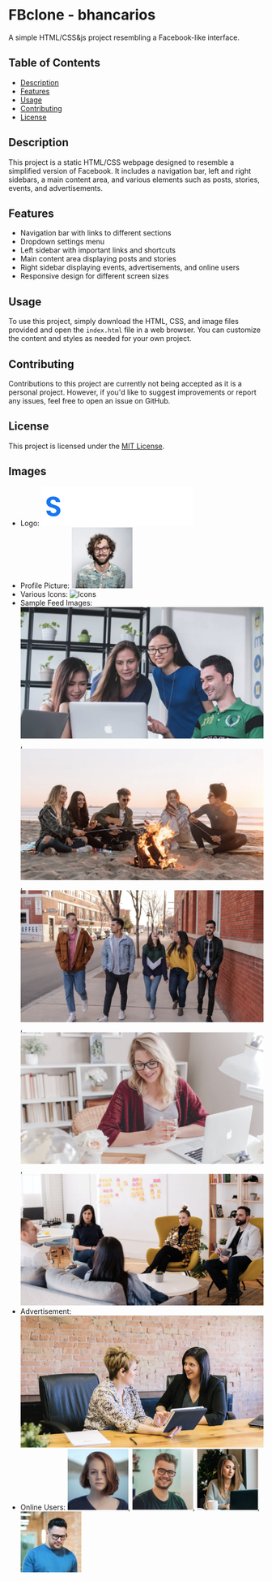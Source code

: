 # FBclone - bhancarios

A simple HTML/CSS&js project resembling a Facebook-like interface.

## Table of Contents

- [Description](#description)
- [Features](#features)
- [Usage](#usage)
- [Contributing](#contributing)
- [License](#license)

## Description

This project is a static HTML/CSS webpage designed to resemble a simplified version of Facebook. It includes a navigation bar, left and right sidebars, a main content area, and various elements such as posts, stories, events, and advertisements.

## Features

- Navigation bar with links to different sections
- Dropdown settings menu
- Left sidebar with important links and shortcuts
- Main content area displaying posts and stories
- Right sidebar displaying events, advertisements, and online users
- Responsive design for different screen sizes

## Usage

To use this project, simply download the HTML, CSS, and image files provided and open the `index.html` file in a web browser. You can customize the content and styles as needed for your own project.

## Contributing

Contributions to this project are currently not being accepted as it is a personal project. However, if you'd like to suggest improvements or report any issues, feel free to open an issue on GitHub.

## License

This project is licensed under the [MIT License](LICENSE).

## Images

- Logo: ![Logo](images/logo.png)
- Profile Picture: ![Profile Picture](images/profile-pic.png)
- Various Icons: ![Icons](images/)
- Sample Feed Images: ![Feed Images](images/feed-image-1.png), ![Feed Images](images/feed-image-2.png), ![Feed Images](images/feed-image-3.png), ![Feed Images](images/feed-image-4.png), ![Feed Images](images/feed-image-5.png)
- Advertisement: ![Advertisement](images/advertisement.png)
- Online Users: ![Online Users](images/member-1.png), ![Online Users](images/member-2.png), ![Online Users](images/member-3.png), ![Online Users](images/member-4.png)
